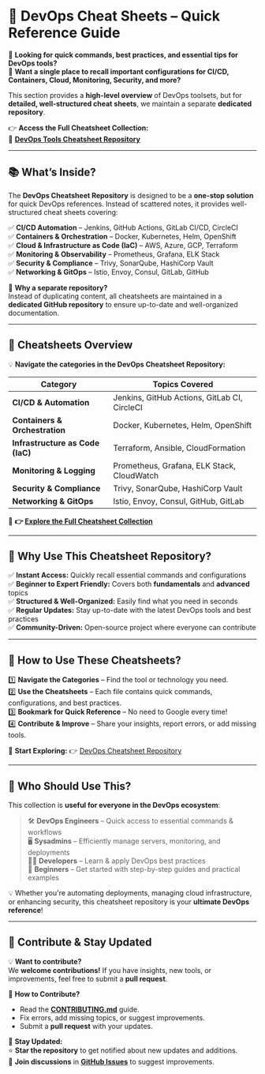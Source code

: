 # **📖 DevOps Cheat Sheets – Quick Reference Guide**  

🚀 **Looking for quick commands, best practices, and essential tips for DevOps tools?**  
📌 **Want a single place to recall important configurations for CI/CD, Containers, Cloud, Monitoring, Security, and more?**  

This section provides a **high-level overview** of DevOps toolsets, but for **detailed, well-structured cheat sheets**, we maintain a separate **dedicated repository**.  

👉 **Access the Full Cheatsheet Collection:**  
🔗 **[DevOps Tools Cheatsheet Repository](https://github.com/Haswanthkondamadugula/Devops-Cheatsheet)**  

---

## **📚 What’s Inside?**  

The **DevOps Cheatsheet Repository** is designed to be a **one-stop solution** for quick DevOps references. Instead of scattered notes, it provides well-structured cheat sheets covering:  

✅ **CI/CD Automation** – Jenkins, GitHub Actions, GitLab CI/CD, CircleCI  
✅ **Containers & Orchestration** – Docker, Kubernetes, Helm, OpenShift  
✅ **Cloud & Infrastructure as Code (IaC)** – AWS, Azure, GCP, Terraform  
✅ **Monitoring & Observability** – Prometheus, Grafana, ELK Stack  
✅ **Security & Compliance** – Trivy, SonarQube, HashiCorp Vault  
✅ **Networking & GitOps** – Istio, Envoy, Consul, GitLab, GitHub  

📌 **Why a separate repository?**  
Instead of duplicating content, all cheatsheets are maintained in a **dedicated GitHub repository** to ensure up-to-date and well-organized documentation.

---

## **📂 Cheatsheets Overview**  

💡 **Navigate the categories in the DevOps Cheatsheet Repository:**  

| **Category**               | **Topics Covered** |
|----------------------------|------------------------------------------------|
| **CI/CD & Automation**      | Jenkins, GitHub Actions, GitLab CI, CircleCI |
| **Containers & Orchestration** | Docker, Kubernetes, Helm, OpenShift |
| **Infrastructure as Code (IaC)** | Terraform, Ansible, CloudFormation |
| **Monitoring & Logging**     | Prometheus, Grafana, ELK Stack, CloudWatch |
| **Security & Compliance**    | Trivy, SonarQube, HashiCorp Vault |
| **Networking & GitOps**      | Istio, Envoy, Consul, GitHub, GitLab |

📌 **👉 [Explore the Full Cheatsheet Collection](https://github.com/Haswanthkondamadugula/Devops-Cheatsheet)**  

---

## **🚀 Why Use This Cheatsheet Repository?**  

✅ **Instant Access:** Quickly recall essential commands and configurations  
✅ **Beginner to Expert Friendly:** Covers both **fundamentals** and **advanced** topics  
✅ **Structured & Well-Organized:** Easily find what you need in seconds  
✅ **Regular Updates:** Stay up-to-date with the latest DevOps tools and best practices  
✅ **Community-Driven:** Open-source project where everyone can contribute  

---

## **📌 How to Use These Cheatsheets?**  

1️⃣ **Navigate the Categories** – Find the tool or technology you need.  
2️⃣ **Use the Cheatsheets** – Each file contains quick commands, configurations, and best practices.  
3️⃣ **Bookmark for Quick Reference** – No need to Google every time!  
4️⃣ **Contribute & Improve** – Share your insights, report errors, or add missing tools.  

🔗 **Start Exploring:** 👉 [DevOps Cheatsheet Repository](https://github.com/Haswanthkondamadugula/Devops-Cheatsheet)  

---

## **👥 Who Should Use This?**  

This collection is **useful for everyone in the DevOps ecosystem**:  

> 🛠️ **DevOps Engineers** – Quick access to essential commands & workflows  
> 🖥️ **Sysadmins** – Efficiently manage servers, monitoring, and deployments  
> 👨‍💻 **Developers** – Learn & apply DevOps best practices  
> 🚀 **Beginners** – Get started with step-by-step guides and practical examples  

💡 Whether you're automating deployments, managing cloud infrastructure, or enhancing security, this cheatsheet repository is your **ultimate DevOps reference**!  

---

## **📢 Contribute & Stay Updated**  

💡 **Want to contribute?**  
We **welcome contributions!** If you have insights, new tools, or improvements, feel free to submit a **pull request**.  

📌 **How to Contribute?**  
- Read the **[CONTRIBUTING.md](https://github.com/Haswanthkondamadugula/DevOps-Interview-Questions/blob/main/CONTRIBUTING.md)** guide.  
- Fix errors, add missing topics, or suggest improvements.  
- Submit a **pull request** with your updates.  

📢 **Stay Updated:**  
⭐ **Star the repository** to get notified about new updates and additions.  
💬 **Join discussions** in **[GitHub Issues](https://github.com/Haswanthkondamadugula/DevOps-Interview-Questions/issues)** to suggest improvements.  

